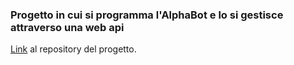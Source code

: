 ### Progetto in cui si programma l'AlphaBot e lo si gestisce attraverso una web api

[Link](https://github.com/Nicholas-Becchis/Project_AlphaBot/tree/main/WebAPI) al repository del progetto.
